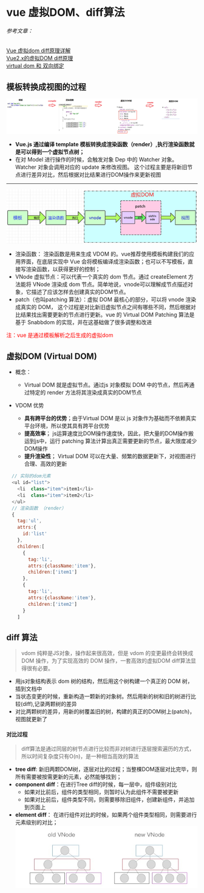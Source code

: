 # vue 虚拟DOM、diff算法

###### 参考文章：
  [Vue 虚拟dom diff原理详解](https://segmentfault.com/a/1190000020663531?utm_source=tag-newest)   
  [Vue2.x的虚拟DOM diff原理](https://www.jianshu.com/p/bf9a8b4773ee)   
  [virtual dom 和 双向绑定](https://github.com/buppt/virtual-dom-mvvm)  

## 模板转换成视图的过程
  
  ![流程图](./../../.vuepress/public/img/js/vdom-01.png "流程图")
  - **Vue.js 通过编译 template 模板转换成渲染函数（render）,执行渲染函数就是可以得到一个虚拟节点树；**
  - 在对 Model 进行操作的时候，会触发对象 Dep 中的 Watcher 对象。Watcher 对象会调用对应的 update 来修改视图。 这个过程主要是将新旧节点进行差异对比，然后根据对比结果进行DOM操作来更新视图
---
  ![流程图](./../../.vuepress/public/img/js/vdom-02.png "流程图")
  - 渲染函数： 渲染函数是用来生成 VDOM 的。vue推荐使用模板构建我们的应用界面，在底层实现中 Vue 会将模板编译成渲染函数；也可以不写模板，直接写渲染函数，以获得更好的控制；
  - VNode 虚拟节点：可以代表一个真实的 dom 节点。通过 createElement 方法能将 VNode 渲染成 dom 节点。简单地说，vnode可以理解成节点描述对象，它描述了应该怎样去创建真实的DOM节点。
  - patch（也叫patching 算法）：虚拟 DOM 最核心的部分，可以将 vnode 渲染成真实的 DOM， 这个过程是对比新旧虚拟节点之间有哪些不同，然后根据对比结果找出需要更新的节点进行更新。vue 的 Virtual DOM Patching 算法是基于 Snabbdom 的实现，并在这基础做了很多调整和改进

  <font color="red">注：vue 是通过模板解析之后生成的虚拟dom</font>  

## 虚拟DOM (Virtual DOM)
  - 概念：
    - Virtual DOM 就是虚拟节点。通过js 对象模拟 DOM 中的节点，然后再通过特定的 render 方法将其渲染成真实的DOM节点
  
  - VDOM 优势
    - **具有跨平台的优势**；由于Virtual DOM 是以 js 对象作为基础而不依赖真实平台环境，所以使其具有跨平台优势
    - **提高效率**； js运算速度比DOM操作速度快，因此，把大量的DOM操作搬运到js中，运行 patching 算法计算出真正需要更新的节点，最大限度减少DOM操作
    - **提升渲染性**； Virtual DOM 可以在大量、频繁的数据更新下，对视图进行合理、高效的更新
    
  ```js
    // 实际的dom元素
    <ul id="list">
      <li  class="item">item1</li>
      <li  class="item">item2</li>
    </ul>
    // 渲染函数 （render）
    {
      tag:'ul',
      attrs:{
        id:'list'
      },
      children:[
        {
          tag:'li',
          attrs:{className:'item'}, 
          children:['item1']
        },
        {
          tag:'li',
          attrs:{className:'item'},
          children:['item2']
        }
      ]
  ```
## diff 算法
> vdom 纯粹是JS对象，操作起来很高效，但是 vdom 的变更最终会转换成 DOM 操作，为了实现高效的 DOM 操作，一套高效的虚拟DOM diff算法显得很有必要。
  - 用js对象结构表示 dom 树的结构，然后用这个树构建一个真正的 DOM 树，插到文档中
  - 当状态变更的时候，重新构造一颗新的对象树。然后用新的树和旧的树进行比较(diff),记录两颗树的差异
  - 对比两颗树的差异，用新的树覆盖旧的树，构建的真正的DOM树上(patch)，视图就更新了
  
  #### 对比过程
  > diff算法是通过同层的树节点进行比较而非对树进行逐层搜索遍历的方式，所以时间复杂度只有O(n)，是一种相当高效的算法
  - **tree diff**: 新旧两颗DOM树，逐层对比的过程；当整棵DOM逐层对比完毕，则所有需要被按需更新的元素，必然能够找到；
  - **component diff**：在进行Tree diff的时候，每一层中，组件级别对比
    - 如果对比前后，组件的类型相同，则暂时认为此组件不需要被更新
    - 如果对比前后，组件类型不同，则需要移除旧组件，创建新组件，并追加到页面上
  - **element diff**： 在进行组件对比的时候，如果两个组件类型相同，则需要进行 元素级别的对比；
  ![流程图](./../../.vuepress/public/img/js/vdom-03.jpg "流程图")
